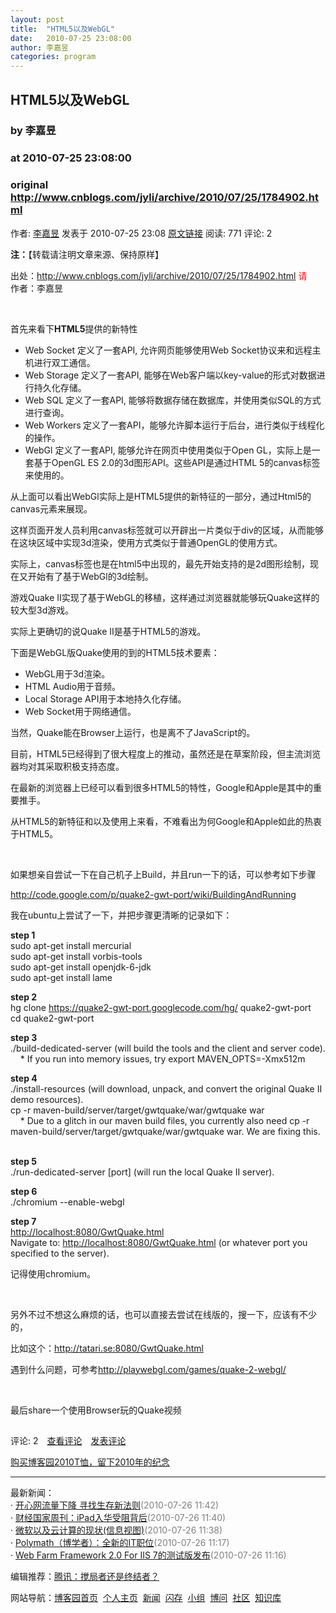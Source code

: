 ```yaml
---
layout: post
title:  "HTML5以及WebGL"
date:   2010-07-25 23:08:00
author: 李嘉昱
categories: program
---
```


## HTML5以及WebGL
### by 李嘉昱
### at 2010-07-25 23:08:00
### original <http://www.cnblogs.com/jyli/archive/2010/07/25/1784902.html>

<p><a href="http://www.cnblogs.com/jyli/"><img src="http://pic.cnblogs.com/face/u50207.jpg" alt="" border="0"></a><br>作者: <a href="http://www.cnblogs.com/jyli/">李嘉昱</a> 发表于 2010-07-25 23:08 <a href="http://www.cnblogs.com/jyli/archive/2010/07/25/1784902.html">原文链接</a> 阅读: 771 评论: 2</p><p><strong>注：</strong>【转载请注明文章来源、保持原样】</p>
<p>出处：<a title="view: HTML5以及WebGL" href="http://www.cnblogs.com/jyli/archive/2010/07/25/1784902.html">http://www.cnblogs.com/jyli/archive/2010/07/25/1784902.html</a>            <span style="color:red">请</span><br>作者：李嘉昱</p>
<p> </p>
<p>首先来看下<b>HTML5</b>提供的新特性</p>
<ul>
<li>Web Socket 定义了一套API, 允许网页能够使用Web Socket协议来和远程主机进行双工通信。  </li>
<li>Web Storage 定义了一套API, 能够在Web客户端以key-value的形式对数据进行持久化存储。  </li>
<li>Web SQL<b> </b>定义了一套API, 能够将数据存储在数据库，并使用类似SQL的方式进行查询。  </li>
<li>Web Workers<b> </b>定义了一套API，能够允许脚本运行于后台，进行类似于线程化的操作。  </li>
<li>WebGl 定义了一套API, 能够允许在网页中使用类似于Open GL，实际上是一套基于OpenGL ES 2.0的3d图形API。这些API是通过HTML 5的canvas标签来使用的。 </li>
</ul>
<p>从上面可以看出WebGl实际上是HTML5提供的新特征的一部分，通过Html5的canvas元素来展现。</p>
<p>这样页面开发人员利用canvas标签就可以开辟出一片类似于div的区域，从而能够在这块区域中实现3d渲染，使用方式类似于普通OpenGL的使用方式。</p>
<p>实际上，canvas标签也是在html5中出现的，最先开始支持的是2d图形绘制，现在又开始有了基于WebGl的3d绘制。</p>
<p>游戏Quake II实现了基于WebGL的移植，这样通过浏览器就能够玩Quake这样的较大型3d游戏。</p>
<p>实际上更确切的说Quake II是基于HTML5的游戏。</p>
<p>下面是WebGL版Quake使用的到的HTML5技术要素：</p>
<ul>
<li>WebGL用于3d渲染。  </li>
<li>HTML Audio用于音频。  </li>
<li>Local Storage API用于本地持久化存储。  </li>
<li>Web Socket用于网络通信。 </li>
</ul>
<p>当然，Quake能在Browser上运行，也是离不了JavaScript的。</p>
<p>目前，HTML5已经得到了很大程度上的推动，虽然还是在草案阶段，但主流浏览器均对其采取积极支持态度。</p>
<p>在最新的浏览器上已经可以看到很多HTML5的特性，Google和Apple是其中的重要推手。</p>
<p>从HTML5的新特征和以及使用上来看，不难看出为何Google和Apple如此的热衷于HTML5。</p>
<p> </p>
<p>如果想亲自尝试一下在自己机子上Build，并且run一下的话，可以参考如下步骤</p>
<p><a title="http://code.google.com/p/quake2-gwt-port/wiki/BuildingAndRunning" href="http://code.google.com/p/quake2-gwt-port/wiki/BuildingAndRunning">http://code.google.com/p/quake2-gwt-port/wiki/BuildingAndRunning</a></p>
<p>我在ubuntu上尝试了一下，并把步骤更清晰的记录如下：</p>
<p><strong>step 1</strong> <br>sudo apt-get install mercurial <br>sudo apt-get install vorbis-tools <br>sudo apt-get install openjdk-6-jdk <br>sudo apt-get install lame </p>
<p><strong>step 2</strong> <br>hg clone <a href="https://quake2-gwt-port.googlecode.com/hg/">https://quake2-gwt-port.googlecode.com/hg/</a> quake2-gwt-port <br>cd quake2-gwt-port </p>
<p><strong>step 3</strong> <br>./build-dedicated-server (will build the tools and the client and server code). <br>    * If you run into memory issues, try export MAVEN_OPTS=-Xmx512m </p>
<p><strong>step 4</strong> <br>./install-resources (will download, unpack, and convert the original Quake II demo resources). <br>cp -r maven-build/server/target/gwtquake/war/gwtquake war <br>    * Due to a glitch in our maven build files, you currently also need cp -r maven-build/server/target/gwtquake/war/gwtquake war. We are fixing this. </p>
<p><br><strong>step 5 <br></strong>./run-dedicated-server [port] (will run the local Quake II server). </p>
<p><strong>step 6</strong> <br>./chromium --enable-webgl </p>
<p><strong>step 7 <br></strong><a href="http://localhost:8080/GwtQuake.html">http://localhost:8080/GwtQuake.html</a> <br>Navigate to: <a href="http://localhost:8080/GwtQuake.html">http://localhost:8080/GwtQuake.html</a> (or whatever port you specified to the server). </p>
<p>记得使用chromium。</p>
<p> </p>
<p>另外不过不想这么麻烦的话，也可以直接去尝试在线版的，搜一下，应该有不少的，</p>
<p>比如这个：<a href="http://tatari.se:8080/GwtQuake.html">http://tatari.se:8080/GwtQuake.html</a></p>
<p>遇到什么问题，可参考<a title="http://playwebgl.com/games/quake-2-webgl/" href="http://playwebgl.com/games/quake-2-webgl/">http://playwebgl.com/games/quake-2-webgl/</a></p>
<p> </p>
<p>最后share一个使用Browser玩的Quake视频</p>
<p>




</p><img src="http://www.cnblogs.com/jyli/aggbug/1784902.html?type=1" width="1" height="1" alt=""><p>评论: 2　<a href="http://www.cnblogs.com/jyli/archive/2010/07/25/1784902.html#pagedcomment">查看评论</a>　<a href="http://www.cnblogs.com/jyli/archive/2010/07/25/1784902.html#commentform">发表评论</a></p><p><a href="http://www.cnblogs.com/cmt/archive/2010/06/08/1753881.html">购买博客园2010T恤，留下2010年的纪念</a></p><hr><p>最新新闻：<br>· <a href="http://news.cnblogs.com/n/69260/">开心网流量下降 寻找生存新法则</a><span style="color:gray">(2010-07-26 11:42)</span><br>· <a href="http://news.cnblogs.com/n/69258/">财经国家周刊：iPad入华受阻背后</a><span style="color:gray">(2010-07-26 11:40)</span><br>· <a href="http://news.cnblogs.com/n/69257/">微软以及云计算的现状(信息视图)</a><span style="color:gray">(2010-07-26 11:38)</span><br>· <a href="http://news.cnblogs.com/n/69256/">Polymath（博学者）：全新的IT职位</a><span style="color:gray">(2010-07-26 11:17)</span><br>· <a href="http://news.cnblogs.com/n/69255/">Web Farm Framework 2.0 For IIS 7的测试版发布</a><span style="color:gray">(2010-07-26 11:16)</span><br></p><p>编辑推荐：<a href="http://news.cnblogs.com/n/69179/">腾讯：搅局者还是终结者？</a><br></p><p>网站导航：<a href="http://www.cnblogs.com">博客园首页</a>  <a href="http://home.cnblogs.com/">个人主页</a>  <a href="http://news.cnblogs.com">新闻</a>  <a href="http://home.cnblogs.com/ing/">闪存</a>  <a href="http://home.cnblogs.com/group/">小组</a>  <a href="http://space.cnblogs.com/q/">博问</a>  <a href="http://space.cnblogs.com">社区</a>  <a href="http://kb.cnblogs.com">知识库</a></p>